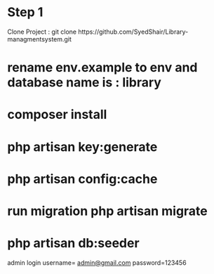 <h1>Step 1</h1>
<p> Clone Project :  git clone https://github.com/SyedShair/Library-managmentsystem.git <p/>

<h1>rename env.example to env and database name is : library</h1>

<h1> composer install </h1>
<h1> php artisan key:generate  </h1>

<h1>php artisan config:cache </h1>

<h1> run migration php artisan migrate </h1>

<h1> php artisan db:seeder </h1>

admin login username= admin@gmail.com  password=123456
